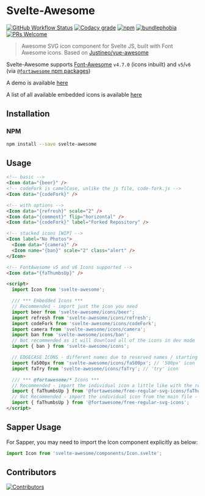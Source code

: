 # Svelte-Awesome

[![GitHub Workflow Status](https://img.shields.io/github/actions/workflow/status/RobBrazier/svelte-awesome/build.yaml?style=flat-square&branch=master)](https://github.com/RobBrazier/svelte-awesome/actions)
[![Codacy grade](https://img.shields.io/codacy/grade/5543afb1136e45e2b7bae46332f94d60)](https://app.codacy.com/gh/RobBrazier/svelte-awesome/dashboard)
[![npm](https://img.shields.io/npm/v/svelte-awesome.svg?style=flat-square)](https://www.npmjs.com/package/svelte-awesome)
[![bundlephobia](https://img.shields.io/bundlephobia/minzip/svelte-awesome?style=flat-square)](https://bundlephobia.com/result?p=svelte-awesome)
[![PRs Welcome](https://img.shields.io/badge/PRs-welcome-brightgreen.svg?style=flat-square)](http://makeapullrequest.com)

> Awesome SVG icon component for Svelte JS, built with Font Awesome icons.
> Based on [Justineo/vue-awesome][vue-awesome]

Svelte-Awesome supports [Font-Awesome][font-awesome] `v4.7.0` (icons inbuilt)
and `v5`/`v6` (via [`@fortawesome` npm packages][fortawesome-icons])

A demo is available [here][demo]

A list of all available embedded icons is available [here][icons]

## Installation

### NPM

```bash
npm install --save svelte-awesome
```

## Usage

```html
<!-- basic -->
<Icon data="{beer}" />
<!-- codeFork is camelCase, unlike the js file, code-fork.js -->
<Icon data="{codeFork}" />

<!-- with options -->
<Icon data="{refresh}" scale="2" />
<Icon data="{comment}" flip="horizontal" />
<Icon data="{codeFork}" label="Forked Repository" />

<!-- stacked icons [WIP] -->
<Icon label="No Photos">
  <Icon data="{camera}" />
  <Icon name="{ban}" scale="2" class="alert" />
</Icon>

<!-- FontAwesome v5 and v6 Icons supported -->
<Icon data="{faThumbsUp}" />

<script>
  import Icon from 'svelte-awesome';

  /// *** Embedded Icons ***
  // Recommended - import just the icon you need
  import beer from 'svelte-awesome/icons/beer';
  import refresh from 'svelte-awesome/icons/refresh';
  import codeFork from 'svelte-awesome/icons/codeFork';
  import camera from 'svelte-awesome/icons/camera';
  import ban from 'svelte-awesome/icons/ban';
  // Not recommended as it will download all of the icons in dev mode
  import { ban } from 'svelte-awesome/icons';

  // EDGECASE ICONS - different names due to reserved names / starting with numbers
  import fa500px from 'svelte-awesome/icons/fa500px'; // '500px' icon
  import faTry from 'svelte-awesome/icons/faTry'; // 'try' icon

  /// *** @fortawesome/* Icons ***
  // Recommended - import the individual icon a little like with the recommended embedded icons approach above
  import { faThumbsUp } from '@fortawesome/free-regular-svg-icons/faThumbsUp';
  // Not Recommended - import the individual icon from the main file - it will download all of the icons in dev mode
  import { faThumbsUp } from '@fortawesome/free-regular-svg-icons';
</script>
```

## Sapper Usage

For Sapper, you may need to import the Icon component explicitly as below:

```javascript
import Icon from 'svelte-awesome/components/Icon.svelte';
```

## Contributors

[![Contributors](https://contrib.rocks/image?repo=robbrazier/svelte-awesome)](https://github.com/RobBrazier/svelte-awesome/graphs/contributors)

[vue-awesome]: https://github.com/Justineo/vue-awesome
[font-awesome]: https://github.com/FortAwesome/Font-Awesome
[demo]: https://robbrazier.github.io/svelte-awesome
[icons]: https://robbrazier.github.io/svelte-awesome/icons
[fortawesome-icons]: https://www.npmjs.com/search?q=%40fortawesome%20icons
